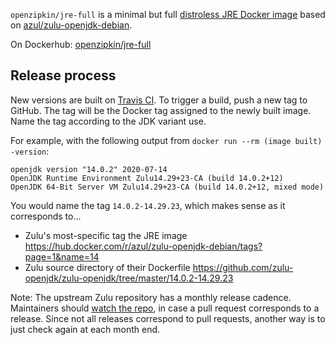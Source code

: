 `openzipkin/jre-full` is a minimal but full [distroless JRE Docker image](https://github.com/GoogleContainerTools/distroless) based on [azul/zulu-openjdk-debian](https://github.com/zulu-openjdk/zulu-openjdk/tree/master/debian/11-latest).

On Dockerhub: [openzipkin/jre-full](https://hub.docker.com/r/openzipkin/jre-full/)

## Release process

New versions are built on [Travis CI](https://travis-ci.org/openzipkin/docker-jre-full). To trigger a build, push a new tag to GitHub. The tag will be the Docker tag assigned to the newly built image. Name the tag according to the JDK variant use.

For example, with the following output from `docker run --rm (image built) -version`:
```
openjdk version "14.0.2" 2020-07-14
OpenJDK Runtime Environment Zulu14.29+23-CA (build 14.0.2+12)
OpenJDK 64-Bit Server VM Zulu14.29+23-CA (build 14.0.2+12, mixed mode)
```

You would name the tag `14.0.2-14.29.23`, which makes sense as it corresponds to...
 * Zulu's most-specific tag the JRE image https://hub.docker.com/r/azul/zulu-openjdk-debian/tags?page=1&name=14
 * Zulu source directory of their Dockerfile https://github.com/zulu-openjdk/zulu-openjdk/tree/master/14.0.2-14.29.23

Note: The upstream Zulu repository has a monthly release cadence. Maintainers should [watch the repo](https://github.com/zulu-openjdk/zulu-openjdk/watchers),
in case a pull request corresponds to a release. Since not all releases correspond to pull requests,
another way is to just check again at each month end.
